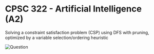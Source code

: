 # CPSC 322 - Artificial Intelligence (A2)
Solving a constraint satisfaction problem (CSP) using DFS with pruning, optimized by a variable selection/ordering heuristic

![Question](https://user-images.githubusercontent.com/4008778/81027058-154b0080-8e31-11ea-8c3c-6fd94c22cfee.PNG)
